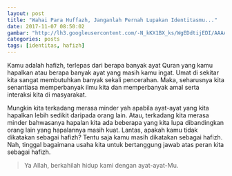 ```yaml
---
layout: post
title: "Wahai Para Huffazh, Janganlah Pernah Lupakan Identitasmu..."
date: 2017-11-07 08:50:02
gambar: "http://lh3.googleusercontent.com/-N_kKX1BX_ks/WgEDdtijEDI/AAAAAAAACqI/Awwhdd6jj0cENihNeu7uToXmUgdu0RlagCLcBGAs/s900/2c2c8d8c9824.original.jpeg"
categories: posts
tags: [identitas, hafizh]
---
```


Kamu adalah hafizh, terlepas dari berapa banyak ayat Quran yang kamu hapalkan atau berapa banyak ayat yang masih kamu ingat. Umat di sekitar kita sangat membutuhkan banyak sekali pencerahan. Maka, seharusnya kita senantiasa memperbanyak ilmu kita dan memperbanyak amal serta interaksi kita di masyarakat.

Mungkin kita terkadang merasa minder yah apabila ayat-ayat yang kita hapalkan lebih sedikit daripada orang lain. Atau, terkadang kita merasa minder bahwasanya hapalan kita ada beberapa yang kita lupa dibandingkan orang lain yang hapalannya masih kuat. Lantas, apakah kamu tidak dikatakan sebagai hafizh? Tentu saja kamu masih dikatakan sebagai hafizh. Nah, tinggal bagaimana usaha kita untuk bertanggung jawab atas peran kita sebagai hafizh.

> Ya Allah, berkahilah hidup kami dengan ayat-ayat-Mu.